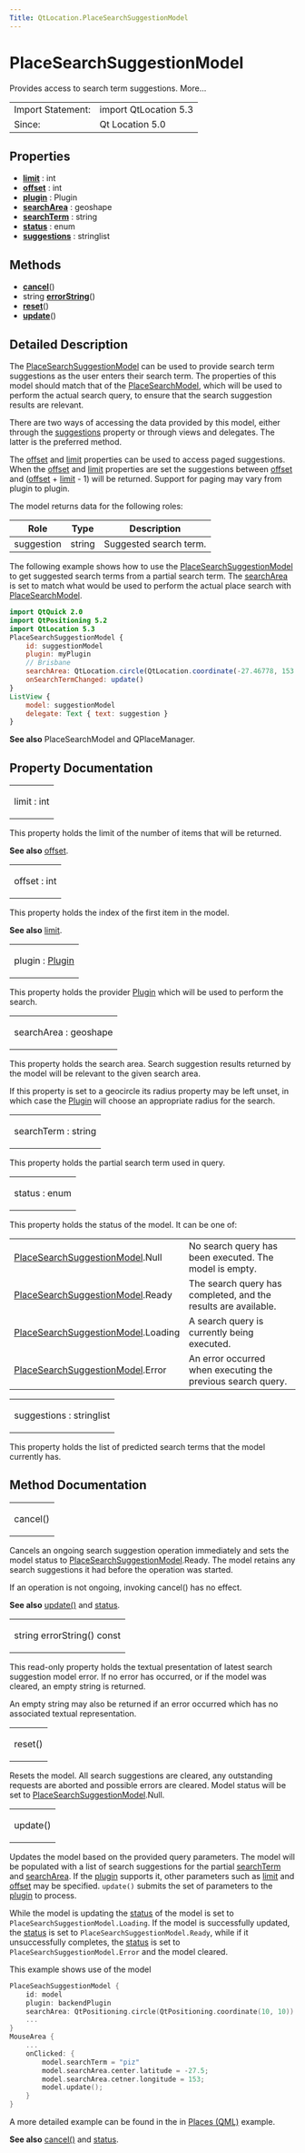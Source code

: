 ```yaml
---
Title: QtLocation.PlaceSearchSuggestionModel
---
```

        
PlaceSearchSuggestionModel
==========================

<span class="subtitle"></span>
Provides access to search term suggestions. More...

|                   |                       |
|-------------------|-----------------------|
| Import Statement: | import QtLocation 5.3 |
| Since:            | Qt Location 5.0       |

<span id="properties"></span>
Properties
----------

-   ****[limit](../../sdk-15.04.1/QtLocation.PlaceSearchSuggestionModel.md#limit-prop)**** : int
-   ****[offset](../../sdk-15.04.1/QtLocation.PlaceSearchSuggestionModel.md#offset-prop)**** : int
-   ****[plugin](../../sdk-15.04.1/QtLocation.PlaceSearchSuggestionModel.md#plugin-prop)**** : Plugin
-   ****[searchArea](../../sdk-15.04.1/QtLocation.PlaceSearchSuggestionModel.md#searchArea-prop)**** : geoshape
-   ****[searchTerm](../../sdk-15.04.1/QtLocation.PlaceSearchSuggestionModel.md#searchTerm-prop)**** : string
-   ****[status](../../sdk-15.04.1/QtLocation.PlaceSearchSuggestionModel.md#status-prop)**** : enum
-   ****[suggestions](../../sdk-15.04.1/QtLocation.PlaceSearchSuggestionModel.md#suggestions-prop)**** : stringlist

<span id="methods"></span>
Methods
-------

-   ****[cancel](../../sdk-15.04.1/QtLocation.PlaceSearchSuggestionModel.md#cancel-method)****()
-   string ****[errorString](../../sdk-15.04.1/QtLocation.PlaceSearchSuggestionModel.md#errorString-method)****()
-   ****[reset](../../sdk-15.04.1/QtLocation.PlaceSearchSuggestionModel.md#reset-method)****()
-   ****[update](../../sdk-15.04.1/QtLocation.PlaceSearchSuggestionModel.md#update-method)****()

<span id="details"></span>
Detailed Description
--------------------

The [PlaceSearchSuggestionModel](../../sdk-15.04.1/QtLocation.PlaceSearchSuggestionModel.md) can be used to provide search term suggestions as the user enters their search term. The properties of this model should match that of the [PlaceSearchModel](../../sdk-15.04.1/QtLocation.PlaceSearchModel.md), which will be used to perform the actual search query, to ensure that the search suggestion results are relevant.

There are two ways of accessing the data provided by this model, either through the [suggestions](../../sdk-15.04.1/QtLocation.PlaceSearchSuggestionModel.md#suggestions-prop) property or through views and delegates. The latter is the preferred method.

The [offset](../../sdk-15.04.1/QtLocation.PlaceSearchSuggestionModel.md#offset-prop) and [limit](../../sdk-15.04.1/QtLocation.PlaceSearchSuggestionModel.md#limit-prop) properties can be used to access paged suggestions. When the [offset](../../sdk-15.04.1/QtLocation.PlaceSearchSuggestionModel.md#offset-prop) and [limit](../../sdk-15.04.1/QtLocation.PlaceSearchSuggestionModel.md#limit-prop) properties are set the suggestions between [offset](../../sdk-15.04.1/QtLocation.PlaceSearchSuggestionModel.md#offset-prop) and ([offset](../../sdk-15.04.1/QtLocation.PlaceSearchSuggestionModel.md#offset-prop) + [limit](../../sdk-15.04.1/QtLocation.PlaceSearchSuggestionModel.md#limit-prop) - 1) will be returned. Support for paging may vary from plugin to plugin.

The model returns data for the following roles:

| Role       | Type   | Description            |
|------------|--------|------------------------|
| suggestion | string | Suggested search term. |

The following example shows how to use the [PlaceSearchSuggestionModel](../../sdk-15.04.1/QtLocation.PlaceSearchSuggestionModel.md) to get suggested search terms from a partial search term. The [searchArea](../../sdk-15.04.1/QtLocation.PlaceSearchSuggestionModel.md#searchArea-prop) is set to match what would be used to perform the actual place search with [PlaceSearchModel](../../sdk-15.04.1/QtLocation.PlaceSearchModel.md).

``` qml
import QtQuick 2.0
import QtPositioning 5.2
import QtLocation 5.3
PlaceSearchSuggestionModel {
    id: suggestionModel
    plugin: myPlugin
    // Brisbane
    searchArea: QtLocation.circle(QtLocation.coordinate(-27.46778, 153.02778))
    onSearchTermChanged: update()
}
ListView {
    model: suggestionModel
    delegate: Text { text: suggestion }
}
```

**See also** PlaceSearchModel and QPlaceManager.

Property Documentation
----------------------

<table>
<colgroup>
<col width="100%" />
</colgroup>
<tbody>
<tr class="odd">
<td><p><span id="limit-prop"></span><span class="name">limit</span> : <span class="type">int</span></p></td>
</tr>
</tbody>
</table>

This property holds the limit of the number of items that will be returned.

**See also** [offset](../../sdk-15.04.1/QtLocation.PlaceSearchSuggestionModel.md#offset-prop).

<table>
<colgroup>
<col width="100%" />
</colgroup>
<tbody>
<tr class="odd">
<td><p><span id="offset-prop"></span><span class="name">offset</span> : <span class="type">int</span></p></td>
</tr>
</tbody>
</table>

This property holds the index of the first item in the model.

**See also** [limit](../../sdk-15.04.1/QtLocation.PlaceSearchSuggestionModel.md#limit-prop).

<table>
<colgroup>
<col width="100%" />
</colgroup>
<tbody>
<tr class="odd">
<td><p><span id="plugin-prop"></span><span class="name">plugin</span> : <span class="type"><a href="../sdk-15.04.1/QtLocation.Plugin.md">Plugin</a></span></p></td>
</tr>
</tbody>
</table>

This property holds the provider [Plugin](../../sdk-15.04.1/QtLocation.location-places-qml.md#plugin) which will be used to perform the search.

<table>
<colgroup>
<col width="100%" />
</colgroup>
<tbody>
<tr class="odd">
<td><p><span id="searchArea-prop"></span><span class="name">searchArea</span> : <span class="type">geoshape</span></p></td>
</tr>
</tbody>
</table>

This property holds the search area. Search suggestion results returned by the model will be relevant to the given search area.

If this property is set to a geocircle its radius property may be left unset, in which case the [Plugin](../../sdk-15.04.1/QtLocation.location-places-qml.md#plugin) will choose an appropriate radius for the search.

<table>
<colgroup>
<col width="100%" />
</colgroup>
<tbody>
<tr class="odd">
<td><p><span id="searchTerm-prop"></span><span class="name">searchTerm</span> : <span class="type">string</span></p></td>
</tr>
</tbody>
</table>

This property holds the partial search term used in query.

<table>
<colgroup>
<col width="100%" />
</colgroup>
<tbody>
<tr class="odd">
<td><p><span id="status-prop"></span><span class="name">status</span> : <span class="type">enum</span></p></td>
</tr>
</tbody>
</table>

This property holds the status of the model. It can be one of:

|                                                                                                          |                                                                |
|----------------------------------------------------------------------------------------------------------|----------------------------------------------------------------|
| [PlaceSearchSuggestionModel](../../sdk-15.04.1/QtLocation.PlaceSearchSuggestionModel.md).Null    | No search query has been executed. The model is empty.         |
| [PlaceSearchSuggestionModel](../../sdk-15.04.1/QtLocation.PlaceSearchSuggestionModel.md).Ready   | The search query has completed, and the results are available. |
| [PlaceSearchSuggestionModel](../../sdk-15.04.1/QtLocation.PlaceSearchSuggestionModel.md).Loading | A search query is currently being executed.                    |
| [PlaceSearchSuggestionModel](../../sdk-15.04.1/QtLocation.PlaceSearchSuggestionModel.md).Error   | An error occurred when executing the previous search query.    |

<table>
<colgroup>
<col width="100%" />
</colgroup>
<tbody>
<tr class="odd">
<td><p><span id="suggestions-prop"></span><span class="name">suggestions</span> : <span class="type">stringlist</span></p></td>
</tr>
</tbody>
</table>

This property holds the list of predicted search terms that the model currently has.

Method Documentation
--------------------

<table>
<colgroup>
<col width="100%" />
</colgroup>
<tbody>
<tr class="odd">
<td><p><span id="cancel-method"></span><span class="name">cancel</span>()</p></td>
</tr>
</tbody>
</table>

Cancels an ongoing search suggestion operation immediately and sets the model status to [PlaceSearchSuggestionModel](../../sdk-15.04.1/QtLocation.PlaceSearchSuggestionModel.md).Ready. The model retains any search suggestions it had before the operation was started.

If an operation is not ongoing, invoking cancel() has no effect.

**See also** [update()](../../sdk-15.04.1/QtLocation.PlaceSearchSuggestionModel.md#update-method) and [status](../../sdk-15.04.1/QtLocation.PlaceSearchSuggestionModel.md#status-prop).

<table>
<colgroup>
<col width="100%" />
</colgroup>
<tbody>
<tr class="odd">
<td><p><span id="errorString-method"></span><span class="type">string</span> <span class="name">errorString</span>() const</p></td>
</tr>
</tbody>
</table>

This read-only property holds the textual presentation of latest search suggestion model error. If no error has occurred, or if the model was cleared, an empty string is returned.

An empty string may also be returned if an error occurred which has no associated textual representation.

<table>
<colgroup>
<col width="100%" />
</colgroup>
<tbody>
<tr class="odd">
<td><p><span id="reset-method"></span><span class="name">reset</span>()</p></td>
</tr>
</tbody>
</table>

Resets the model. All search suggestions are cleared, any outstanding requests are aborted and possible errors are cleared. Model status will be set to [PlaceSearchSuggestionModel](../../sdk-15.04.1/QtLocation.PlaceSearchSuggestionModel.md).Null.

<table>
<colgroup>
<col width="100%" />
</colgroup>
<tbody>
<tr class="odd">
<td><p><span id="update-method"></span><span class="name">update</span>()</p></td>
</tr>
</tbody>
</table>

Updates the model based on the provided query parameters. The model will be populated with a list of search suggestions for the partial [searchTerm](../../sdk-15.04.1/QtLocation.PlaceSearchSuggestionModel.md#searchTerm-prop) and [searchArea](../../sdk-15.04.1/QtLocation.PlaceSearchSuggestionModel.md#searchArea-prop). If the [plugin](../../sdk-15.04.1/QtLocation.location-places-qml.md#plugin) supports it, other parameters such as [limit](../../sdk-15.04.1/QtLocation.PlaceSearchSuggestionModel.md#limit-prop) and [offset](../../sdk-15.04.1/QtLocation.PlaceSearchSuggestionModel.md#offset-prop) may be specified. `update()` submits the set of parameters to the [plugin](../../sdk-15.04.1/QtLocation.location-places-qml.md#plugin) to process.

While the model is updating the [status](../../sdk-15.04.1/QtLocation.PlaceSearchSuggestionModel.md#status-prop) of the model is set to `PlaceSearchSuggestionModel.Loading`. If the model is successfully updated, the [status](../../sdk-15.04.1/QtLocation.PlaceSearchSuggestionModel.md#status-prop) is set to `PlaceSearchSuggestionModel.Ready`, while if it unsuccessfully completes, the [status](../../sdk-15.04.1/QtLocation.PlaceSearchSuggestionModel.md#status-prop) is set to `PlaceSearchSuggestionModel.Error` and the model cleared.

This example shows use of the model

``` cpp
PlaceSeachSuggestionModel {
    id: model
    plugin: backendPlugin
    searchArea: QtPositioning.circle(QtPositioning.coordinate(10, 10))
    ...
}
MouseArea {
    ...
    onClicked: {
        model.searchTerm = "piz"
        model.searchArea.center.latitude = -27.5;
        model.searchArea.cetner.longitude = 153;
        model.update();
    }
}
```

A more detailed example can be found in the in [Places (QML)](https://developer.ubuntu.comapps/qml/sdk-15.04.1/QtLocation.places/#presenting-search-suggestions) example.

**See also** [cancel()](../../sdk-15.04.1/QtLocation.PlaceSearchSuggestionModel.md#cancel-method) and [status](../../sdk-15.04.1/QtLocation.PlaceSearchSuggestionModel.md#status-prop).


